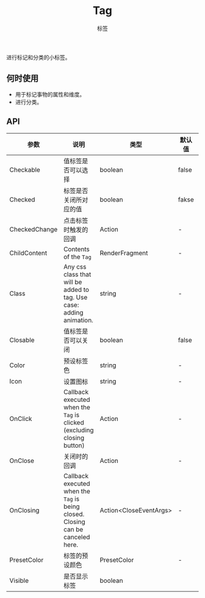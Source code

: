 ﻿---
category: Components
type: 数据展示
title: Tag
subtitle: 标签
cover: https://gw.alipayobjects.com/zos/alicdn/cH1BOLfxC/Tag.svg
---

进行标记和分类的小标签。

## 何时使用

- 用于标记事物的属性和维度。
- 进行分类。


## API

| 参数             | 说明                                         | 类型          | 默认值    | Version 
| ---------------- | -------------------------------------------- | ------------- | --------- | ----- 
| Checkable | 值标签是否可以选择 | boolean         |false   |
| Checked | 标签是否关闭所对应的值 | boolean         |fakse   |
| CheckedChange | 点击标签时触发的回调 | Action<bool>         |-       |
| ChildContent | Contents of the `Tag`| RenderFragment  |-       |
| Class | Any css class that will be added to tag. Use case: adding animation. | string   | -  | 0.9 
| Closable | 值标签是否可以关闭| boolean         |false       |
| Color | 预设标签色 | string   | -         |
| Icon | 设置图标  | string        | -         |
| OnClick | Callback executed when the `Tag` is clicked (excluding closing button) | Action | -         |
| OnClose | 关闭时的回调     | Action<MouseEventArgs>         | -         |
| OnClosing | Callback executed when the `Tag` is being closed. Closing can be canceled here.     | Action<CloseEventArgs<MouseEventArgs>>        | -         |
| PresetColor | 标签的预设颜色 | PresetColor   | -         |
| Visible | 是否显示标签 | boolean         |